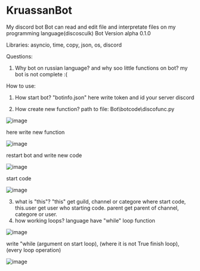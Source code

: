 # KruassanBot
My discord bot
Bot can read and edit file and interpretate files on my programming language(discosculk)
Bot Version alpha 0.1.0

Libraries: asyncio, time, copy, json, os, discord

Questions:
1. Why bot on russian language? and why soo little functions on bot?
my bot is not complete :(

How to use:
1. How start bot?
"botinfo.json" here write token and id your server discord


3. How create new function?
path to file: Bot\botcode\discofunc.py 

![image](https://github.com/artur749343/KruassanBot/assets/93882299/cd1ba1a9-fbc3-44d4-a842-005e17deb308)

here write new function

![image](https://github.com/artur749343/KruassanBot/assets/93882299/5adb368e-be48-4a7c-a9c4-34f1afe5680a)

restart bot and write new code

![image](https://github.com/artur749343/KruassanBot/assets/93882299/df19e691-b572-4578-8e67-d58ef0b21d61)

start code

![image](https://github.com/artur749343/KruassanBot/assets/93882299/7ce0a57e-77f7-4ed8-889e-377badd87a14)

3. what is "this"?
"this" get guild, channel or categore where start code, this.user get user who starting code. parent get parent of channel, categore or user.
4. how working loops?
language have "while" loop function

![image](https://github.com/artur749343/KruassanBot/assets/93882299/b3866f6d-b031-439a-9be8-3e7b6100c9a4)

write "while (argument on start loop), (where it is not True finish loop), (every loop operation)

![image](https://github.com/artur749343/KruassanBot/assets/93882299/f2d8c385-22b0-4fb6-b7ae-ef6051627295)
